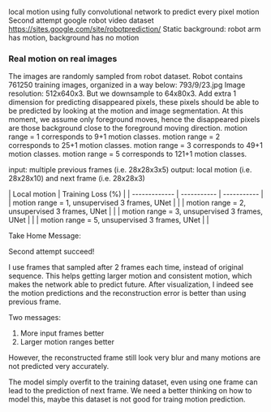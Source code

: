 local motion using fully convolutional network to predict every pixel motion
Second attempt google robot video dataset
https://sites.google.com/site/robotprediction/
Static background: robot arm has motion, background has no motion

### Real motion on real images
The images are randomly sampled from robot dataset.
Robot contains 761250 training images, organized in a way below:
793/9/23.jpg
Image resolution: 512x640x3.
But we downsample to 64x80x3.
Add extra 1 dimension for predicting disappeared pixels, these pixels should be able to be predicted by looking at the motion and image segmentation.
At this moment, we assume only foreground moves, hence the disappeared pixels are those background close to the foreground moving direction.
motion range = 1 corresponds to 9+1 motion classes.
motion range = 2 corresponds to 25+1 motion classes.
motion range = 3 corresponds to 49+1 motion classes.
motion range = 5 corresponds to 121+1 motion classes.

input: multiple previous frames (i.e. 28x28x3x5)
output: local motion (i.e. 28x28x10) and next frame (i.e. 28x28x3)

| Local motion | Training Loss (%) |
| ------------- | ----------- | ----------- |
| motion range = 1, unsupervised 3 frames, UNet | |
| motion range = 2, unsupervised 3 frames, UNet | |
| motion range = 3, unsupervised 3 frames, UNet | |
| motion range = 5, unsupervised 3 frames, UNet | |

Take Home Message:

Second attempt succeed!

I use frames that sampled after 2 frames each time, instead of original sequence.
This helps getting larger motion and consistent motion, which makes the network able to predict future.
After visualization, I indeed see the motion predictions and the reconstruction error is better than using previous frame.

Two messages:
1. More input frames better
2. Larger motion ranges better

However, the reconstructed frame still look very blur and many motions are not predicted very accurately.

The model simply overfit to the training dataset, even using one frame can lead to the prediction of next frame.
We need a better thinking on how to model this, maybe this dataset is not good for traing motion prediction.
